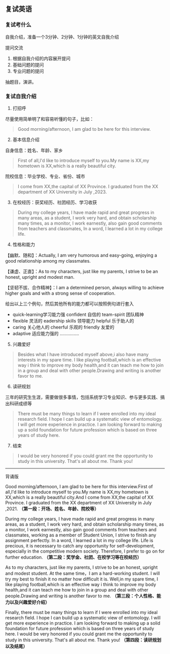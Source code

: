 
## 复试英语

### 复试考什么

自我介绍，准备一个3分钟、2分钟、1分钟的英文自我介绍

提问交流
1. 根据自我介绍的内容展开提问
2. 基础问题的提问
3. 专业问题的提问

抽题目，演讲。

### 复试自我介绍

1. 打招呼

尽量使用简单明了和容易听懂的句子，比如：

> Good morning/afternoon, I am glad to be here for this interview.

2. 基本信息介绍

自身信息：姓名、年龄、家乡

> First of all,I'd like to introduce myself to you.My name is XX,my hometown is XX,which is a really beautiful city.

院校信息：毕业学校、专业、省份、城市

> I come from XX,the capital of XX Province. I graduated from the XX department of XX University in July ,2023.

3. 在校经历：获奖经历、社团经历、学习收获

> During my college years, I have made rapid and great progress in many areas, as a student, I work very hard, and obtain scholarship many times, as a monitor, I work earnestly, also gain good comments from teachers and classmates, In a word, I learned a lot in my college life.

4. 性格和能力

【幽默、随和】：Actually, I am very humorous and easy-going, enjoying a good relationship among my classmates.

【谦虚、正直】：As to my characters, just like my parents, I strive to be an honest, upright and modest man.

【坚韧不拔、合作精神】：I am a determined person, always willing to achieve higher goals and with a strong sense of cooperation.

给出以上三个例句，然后其他所有的能力都可以按照例句进行套入

-   quick-learning学习能力强 confident 自信的 team-spirit 团队精神
-   flexible 灵活的 eadership skills 领导能力 helpful 乐于助人的
-   caring 关心他人的 cheerful 乐观的 friendly 友爱的
-   adaptive 适应能力强的 ...............

5. 兴趣爱好

> Besides what I have introduced myself above,i also have many interests in my spare time. I like playing football,which is an effective way i think to improve my body health,and it can teach me how to join in a group and deal with other people.Drawing and writing is another favor to me.

6. 读研规划

三年的研究生生涯，需要做很多事情，包括系统学习专业知识、参与更多实践、搞出科研成绩等

> There must be many things to learn if I were enrolled into my ideal research field. I hope I can build up a systematic view of entomology. I will get more experience in practice. I am looking forward to making up a solid foundation for future profession which is based on three years of study here.

7. 结束

> I would be very honored if you could grant me the opportunity to study in this university. That's all about me. Thank you!

---

背诵版

Good morning/afternoon, I am glad to be here for this interview.First of all,I'd like to introduce myself to you.My name is XX,my hometown is XX,which is a really beautiful city.And I come from XX,the capital of XX Province. I graduated from the XX department of XX University in July ,2021. **（第一段：开场、姓名、年龄、院校等）**

During my college years, I have made rapid and great progress in many areas, as a student, I work very hard, and obtain scholarship many times, as a monitor, I work earnestly, also gain good comments from teachers and classmates, working as a member of Student Union, I strive to finish any assignment perfectly. In a word, I learned a lot in my college life. Life is precious, it is necessary to catch any opportunity for self-development, especially in the competitive modern society. Therefore, I prefer to go on for further education. **（第二段：奖学金、社团、在校学习等在校经历）**

As to my characters, just like my parents, I strive to be an honest, upright and modest student. At the same time，I am a hard-working student. I will try my best to finish it no matter how difficult it is. Well,in my spare time, I like playing football,which is an effective way i think to improve my body health,and it can teach me how to join in a group and deal with other people.Drawing and writing is another favor to me. **（第三段：个人性格、能力以及兴趣爱好介绍）**

Finally, there must be many things to learn if I were enrolled into my ideal research field. I hope I can build up a systematic view of entomology. I will get more experience in practice. I am looking forward to making up a solid foundation for future profession which is based on three years of study here. I would be very honored if you could grant me the opportunity to study in this university. That's all about me. Thank you! **（第四段：读研规划以及结尾）**

